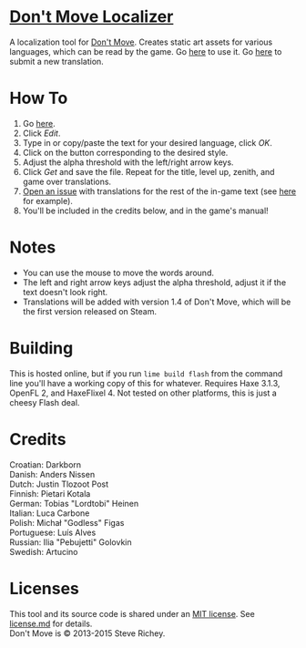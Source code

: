 # [Don't Move Localizer](http://steverichey.github.io/DMLocalizer/)

A localization tool for [Don't Move](http://dontmove.co/). Creates static art assets for various languages, which can be read by the game. Go [here](http://steverichey.github.io/DMLocalizer/) to use it. Go [here](https://github.com/steverichey/DMLocalizer/issues) to submit a new translation.

# How To

1. Go [here](http://steverichey.github.io/DMLocalizer/).
2. Click *Edit*.
3. Type in or copy/paste the text for your desired language, click *OK*.
4. Click on the button corresponding to the desired style.
5. Adjust the alpha threshold with the left/right arrow keys.
6. Click *Get* and save the file. Repeat for the title, level up, zenith, and game over translations.
7. [Open an issue](./../../issues) with translations for the rest of the in-game text (see [here](https://github.com/steverichey/DMLocalizer/issues/1) for example).
8. You'll be included in the credits below, and in the game's manual!

# Notes

* You can use the mouse to move the words around.
* The left and right arrow keys adjust the alpha threshold, adjust it if the text doesn't look right.
* Translations will be added with version 1.4 of Don't Move, which will be the first version released on Steam.

# Building

This is hosted online, but if you run `lime build flash` from the command line you'll have a working copy of this for whatever. Requires Haxe 3.1.3, OpenFL 2, and HaxeFlixel 4. Not tested on other platforms, this is just a cheesy Flash deal.

# Credits

Croatian: Darkborn  
Danish: Anders Nissen  
Dutch: Justin Tlozoot Post  
Finnish:  Pietari Kotala  
German: Tobias "Lordtobi" Heinen  
Italian: Luca Carbone  
Polish: Michał "Godless" Figas  
Portuguese: Luís Alves  
Russian: Ilia "Pebujetti" Golovkin  
Swedish: Artucino  

# Licenses

This tool and its source code is shared under an [MIT license](https://en.wikipedia.org/wiki/MIT_License). See [license.md](./license.md) for details.  
Don't Move is &copy; 2013-2015 Steve Richey.
